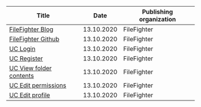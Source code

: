 | Title                                                              | Date       | Publishing organization   |
| -------------------------------------------------------------------|:----------:| ------------------------- |
| [FileFighter Blog](https://filefighter.github.io/)                 | 13.10.2020 | FileFighter               |
| [FileFighter Github](https://github.com/FileFighter/)                 | 13.10.2020 | FileFighter               |
| [UC Login](/wiki/usecases/login.html)                              | 13.10.2020 | FileFighter               |
| [UC Register](/wiki/usecases/crudUsers.html)                              | 13.10.2020 | FileFighter               |
| [UC View folder contents](/wiki/usecases/viewFolderContents.html)                              | 13.10.2020 | FileFighter               |
| [UC Edit permissions](/wiki/usecases/crudPermissions.html)                              | 13.10.2020 | FileFighter               |
| [UC Edit profile](/wiki/usecases/editProfile.html)                              | 13.10.2020 | FileFighter               |